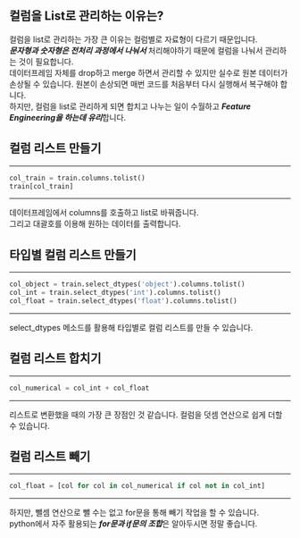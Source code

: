 <!-- [python/데이터분석] pandas DataFrame column list로 관리하기 -->
## 컬럼을 List로 관리하는 이유는?
컬럼을 list로 관리하는 가장 큰 이유는 컬럼별로 자료형이 다르기 때문입니다.    
***문자형과 숫자형은 전처리 과정에서 나눠서*** 처리해야하기 때문에 컬럼을 나눠서 관리하는 것이 필요합니다.   
데이터프레임 자체를 drop하고 merge 하면서 관리할 수 있지만 실수로 원본 데이터가 손상될 수 있습니다. 원본이 손상되면 매번 코드를 처음부터 다시 실행해서 복구해야 합니다.  
하지만, 컬럼을 list로 관리하게 되면 합치고 나누는 일이 수월하고 ***Feature Engineering을 하는데 유리***합니다.

## 컬럼 리스트 만들기
---
```python
col_train = train.columns.tolist()
train[col_train]
```
---
데이터프레임에서 columns를 호출하고 list로 바꿔줍니다.  
그리고 대괄호를 이용해 원하는 데이터를 출력합니다.  

## 타입별 컬럼 리스트 만들기
---
```python
col_object = train.select_dtypes('object').columns.tolist()
col_int = train.select_dtypes('int').columns.tolist()
col_float = train.select_dtypes('float').columns.tolist()
```
---
select_dtypes 메소드를 활용해 타입별로 컬럼 리스트를 만들 수 있습니다.  

## 컬럼 리스트 합치기
---
~~~python
col_numerical = col_int + col_float
~~~
---
리스트로 변환했을 때의 가장 큰 장점인 것 같습니다. 컬럼을 덧셈 연산으로 쉽게 더할 수 있습니다.

## 컬럼 리스트 빼기
---
~~~python
col_float = [col for col in col_numerical if col not in col_int]
~~~
---
하지만, 뺄셈 연산으로 뺄 수는 없고 for문을 통해 빼기 작업을 할 수 있습니다.  
python에서 자주 활용되는 ***for문과 if문의 조합***은 알아두시면 정말 좋습니다.